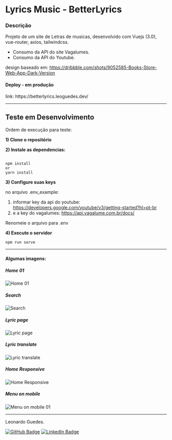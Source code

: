 
# Lyrics Music - BetterLyrics

### Descrição

Projeto de um site de Letras de musicas, desenvolvido com Vuejs (3.0), vue-router, axios, tailwindcss.

- Consumo da API do site Vagalumes.
- Consumo da API do Youtube.



design baseado em: https://dribbble.com/shots/9052585-Books-Store-Web-App-Dark-Version

<h4>Deploy - em produção</h4>
link: https://betterlyrics.leoguedes.dev/
<hr>
<h2>Teste em Desenvolvimento</h2>
<p>Ordem de execução para teste:</p>
<p><b>1) Clone o repositório</b></p>
<p><b>2) Instale as dependencias:</b></p>

```

npm install 
or
yarn install
```
<p><b>3) Configure suas keys</b></p>
no arquivo .env_example:

1. informar key da api do youtube:
https://developers.google.com/youtube/v3/getting-started?hl=pt-br
2. e a key do vagalumes:
https://api.vagalume.com.br/docs/

Renomeie o arquivo para .env

<p><b>4) Execute o servidor</b></p>


```bash
npm run serve
```

<hr>

#### Algumas imagens:
##### Home 01

![Home 01](https://uploaddeimagens.com.br/images/003/277/259/full/01.JPG?1623081139 "Home 01")

##### Search

![Search](https://uploaddeimagens.com.br/images/003/277/262/full/02.JPG?1623081207 "Search")

##### Lyric page

![Lyric page](https://uploaddeimagens.com.br/images/003/277/263/full/03.JPG?1623081294 "Lyric page")

##### Lyric translate

![Lyric translate](https://uploaddeimagens.com.br/images/003/277/268/full/04.JPG?1623081491 "Lyric translate")

##### Home Responsive

![Home Responsive](https://uploaddeimagens.com.br/images/003/277/271/full/05.JPG?1623081592 "Home Responsive")

##### Menu on mobile

![Menu on mobile 01](https://uploaddeimagens.com.br/images/003/277/273/full/06.JPG?1623081650 "Menu on mobile")

<hr>
Leonardo Guedes.

[![GitHub Badge](https://img.shields.io/badge/GitHub-100000?style=for-the-badge&logo=github&logoColor=white)](https://github.com/nowherex)
[![LinkedIn Badge](https://img.shields.io/badge/LinkedIn-0077B5?style=for-the-badge&logo=linkedin&logoColor=white)](https://www.linkedin.com/in/leo-guedes/)
